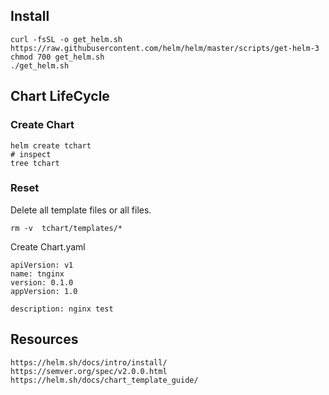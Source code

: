 ## Install
```
curl -fsSL -o get_helm.sh https://raw.githubusercontent.com/helm/helm/master/scripts/get-helm-3
chmod 700 get_helm.sh
./get_helm.sh
```
## Chart LifeCycle
### Create Chart
```
helm create tchart
# inspect
tree tchart
```
### Reset 
Delete all template files or all files.
```
rm -v  tchart/templates/*
```
Create Chart.yaml
```
apiVersion: v1    
name: tnginx    
version: 0.1.0    
appVersion: 1.0    
    
description: nginx test    
```


## Resources
```
https://helm.sh/docs/intro/install/
https://semver.org/spec/v2.0.0.html
https://helm.sh/docs/chart_template_guide/
```
